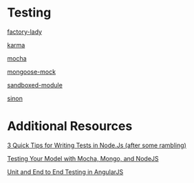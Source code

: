 Testing
====

[factory-lady](testing/factory-lady.md)

[karma](testing/karma.md)

[mocha](testing/mocha.md)

[mongoose-mock](testing/mongoose-mock.md)

[sandboxed-module](testing/sandboxed-module.md)

[sinon](testing/sinon.md)

Additional Resources
====

[3 Quick Tips for Writing Tests in Node.Js (after some rambling)](http://niallohiggins.com/2012/03/28/3-quick-tips-for-writing-tests-in-nodejs/)

[Testing Your Model with Mocha, Mongo, and NodeJS](http://www.wekeroad.com/2012/02/25/testing-your-model-with-mocha-mongo-and-nodejs/)

[Unit and End to End Testing in AngularJS](http://www.sitepoint.com/unit-and-e2e-testing-in-angularjs/)





